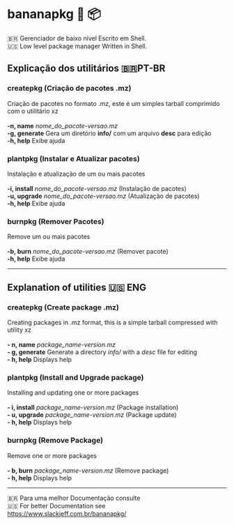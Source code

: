 # bananapkg :banana: :package:
🇧🇷 Gerenciador de baixo nível Escrito em Shell. <br/>
:us: Low level package manager Written in Shell.

## Explicação dos utilitários 🇧🇷PT-BR

### createpkg (Criação de pacotes .mz)
Criação de pacotes no formato .mz, este é um simples tarball comprimido com o utilitário xz <br/><br/>
**-n, name** *nome_do_pacote-versao.mz*<br/>
**-g, generate** Gera um diretório **info/** com um arquivo **desc** para edição<br/>
**-h, help** Exibe ajuda<br/>

### plantpkg (Instalar e Atualizar pacotes)
Instalação e atualização de um ou mais pacotes<br/><br/>
**-i, install** *nome_do_pacote-versao.mz* (Instalação de pacotes)<br/>
**-u, upgrade** *nome_do_pacote-versao.mz* (Atualização de pacotes)<br/>
**-h, help** Exibe ajuda<br/>

### burnpkg (Remover Pacotes)
Remove um ou mais pacotes<br/><br/>
**-b, burn** *nome_do_pacote-versao.mz* (Remover pacote)<br/>
**-h, help** Exibe ajuda<br/>

----

## Explanation of utilities :us: ENG

### createpkg (Create package .mz)
Creating packages in .mz format, this is a simple tarball compressed with utility xz <br/><br/>
**- n, name** *package_name-version.mz* <br/>
**- g, generate** Generate a directory *info/* with a *desc* file for editing <br/>
**- h, help** Displays help

### plantpkg (Install and Upgrade package)
Installing and updating one or more packages <br/><br/>
**- i, install** *package_name-version.mz* (Package installation) <br/>
**- u, upgrade** *package_name-version.mz* (Package update) <br/>
**- h, help** Displays help

### burnpkg (Remove Package)
Remove one or more packages <br/><br/>
**- b, burn** *package_name-version.mz* (Remove package) <br/>
**- h, help** Displays help

----

🇧🇷 Para uma melhor Documentação consulte <br/>
:us: For better Documentation see <br/>
https://www.slackjeff.com.br/bananapkg/
